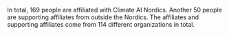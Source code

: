 In total, 169 people are affiliated with Climate AI Nordics. Another 50 people are supporting affiliates from outside the Nordics. The affiliates and supporting affiliates come from 114 different organizations in total.
